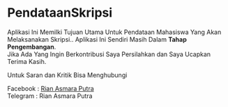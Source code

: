 # PendataanSkripsi

Aplikasi Ini Memilki Tujuan Utama Untuk Pendataan Mahasiswa Yang Akan Melaksanakan Skripsi..
Aplikasi Ini Sendiri Masih Dalam <strong>Tahap Pengembangan</strong>.
<br>
Jika Ada Yang Ingin Berkontribusi Saya Persilahkan dan Saya Ucapkan Terima Kasih.

Untuk Saran dan Kritik Bisa Menghubungi

Facebook : <a href="https://www.facebook.com/bainbapakkewah">Rian Asmara Putra</a>
<br>
Telegram : Rian Asmara Putra
